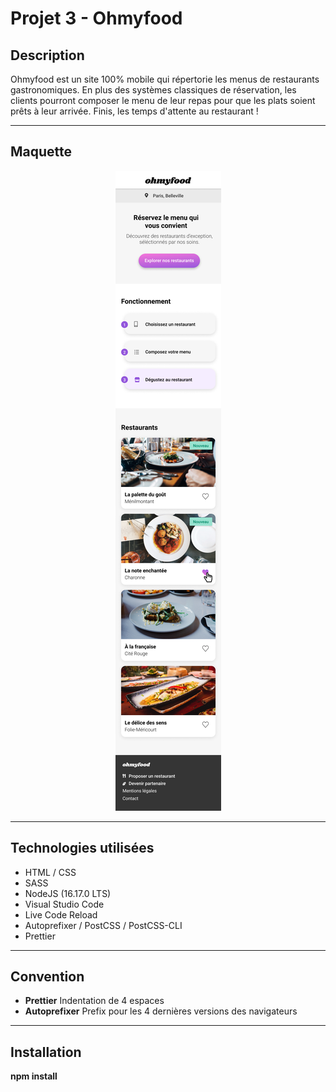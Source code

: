 # Projet 3 - Ohmyfood

## Description

Ohmyfood est un site 100% mobile qui répertorie les menus de restaurants gastronomiques. En plus des systèmes classiques de réservation, les clients pourront composer le menu de leur repas pour que les plats soient prêts à leur arrivée. Finis, les temps d'attente au restaurant !

---

## Maquette

<div style="text-align: center;">
    <img src="./maquettes/homepage.png" alt="Maquette page d'accueil" />
</div>

---

## Technologies utilisées

-   HTML / CSS
-   SASS
-   NodeJS (16.17.0 LTS)
-   Visual Studio Code
-   Live Code Reload
-   Autoprefixer / PostCSS / PostCSS-CLI
-   Prettier

---

## Convention

-   **Prettier** Indentation de 4 espaces
-   **Autoprefixer** Prefix pour les 4 dernières versions des navigateurs

---

## Installation

**npm install**

